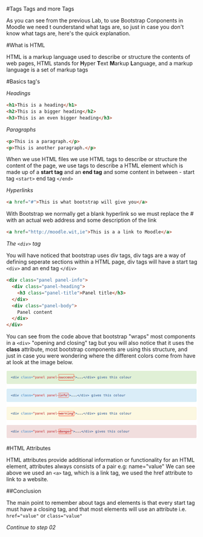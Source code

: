 #Tags Tags and more Tags

As you can see from the previous Lab, to use Bootstrap Conponents in Moodle we need t ounderstand what tags are, so just in case you don't know what tags are, here's the quick explanation.

#What is HTML

HTML is a markup language used to describe or structure the contents of web pages, HTML stands for **H**yper **T**ext **M**arkup **L**anguage, and a markup language is a set of markup tags

#Basics tag's

_Headings_
```html
<h1>This is a heading</h1>
<h2>This is a bigger heading</h2>
<h3>This is an even bigger heading</h3>
```

_Paragraphs_
```html
<p>This is a paragraph.</p>
<p>This is another paragraph.</p>
```

When we use HTML files we use HTML tags to describe or structure the content of the page, we use tags to describe a HTML element which is made up of a **start tag** and an **end tag** and some content in between - start tag `<start>` end tag `</end>`

_Hyperlinks_
```html
<a href="#">This is what bootstrap will give you</a>
```

With Bootstrap we normally get a blank hyperlink so we must replace the # with an actual web address and some description of the link
```html
<a href="http://moodle.wit,ie">This is a a link to Moodle</a>
```
_The `<div>` tag_

You will have noticed that bootstrap uses div tags, div tags are a way of defining seperate sections within a HTML page, div tags will have a start tag `<div>` and an end tag `</div>`

```html
<div class="panel panel-info">
  <div class="panel-heading">
    <h3 class="panel-title">Panel title</h3>
  </div>
  <div class="panel-body">
    Panel content
  </div>
</div>
```

You can see from the code above that bootstrap "wraps" most components in a `<div>` "opening and closing" tag but you will also notice that it uses the **class** attribute, most bootstrap components are using this structure, and just in case you were wondering where the different colors come from have at look at the image below.

![](./img/08.png)

#HTML Attributes

HTML attributes provide additional information or functionality for an HTML element, attributes always consists of a pair e.g: name="value" We can see above we used an `<a>` tag, which is a link tag, we used the href attribute to link to a website.

##Conclusion

 The main point to remember about tags and elements is that every start tag must have a closing tag, and that most elements will use an attribute i.e. `href="value"` or `class="value"`

 *Continue to step 02*
